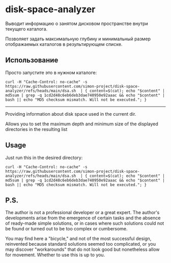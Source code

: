 # disk-space-analyzer

Выводит информацию о занятом дисковом пространстве внутри текущего каталога.

Позволяет задать максимальную глубину и минимальный размер отображаемых каталогов в результирующем списке.

## Использование

Просто запустите это в нужном каталоге:
```
curl -H "Cache-Control: no-cache" -s https://raw.githubusercontent.com/simon-project/disk-space-analyzer/refs/heads/main/dsa.sh  | { content=$(cat); echo "$content" | md5sum | grep -q 1cd2d48c6eb6deb3dae740950e92aaac && echo "$content" | bash || echo "MD5 checksum mismatch. Will not be executed."; }
```

* * * 

Providing information about disk space used in the current dir.

Allows you to set the maximum depth and minimum size of the displayed directories in the resulting list

## Usage

Just run this in the desired directory:
```
curl -H "Cache-Control: no-cache" -s https://raw.githubusercontent.com/simon-project/disk-space-analyzer/refs/heads/main/dsa.sh  | { content=$(cat); echo "$content" | md5sum | grep -q 1cd2d48c6eb6deb3dae740950e92aaac && echo "$content" | bash || echo "MD5 checksum mismatch. Will not be executed."; }
```

## P.S.

The author is not a professional developer or a great expert.
The author's developments arise from the emergence of certain tasks and
the absence of ready-made simple solutions, or in cases where such
solutions could not be found or turned out to be too complex or
cumbersome.

You may find here a "bicycle," and not of the most successful design,
reinvented because standard solutions seemed too complicated, or you may
discover "workarounds" that do not look good but nonetheless allow for
movement. Whether to use this is up to you.
